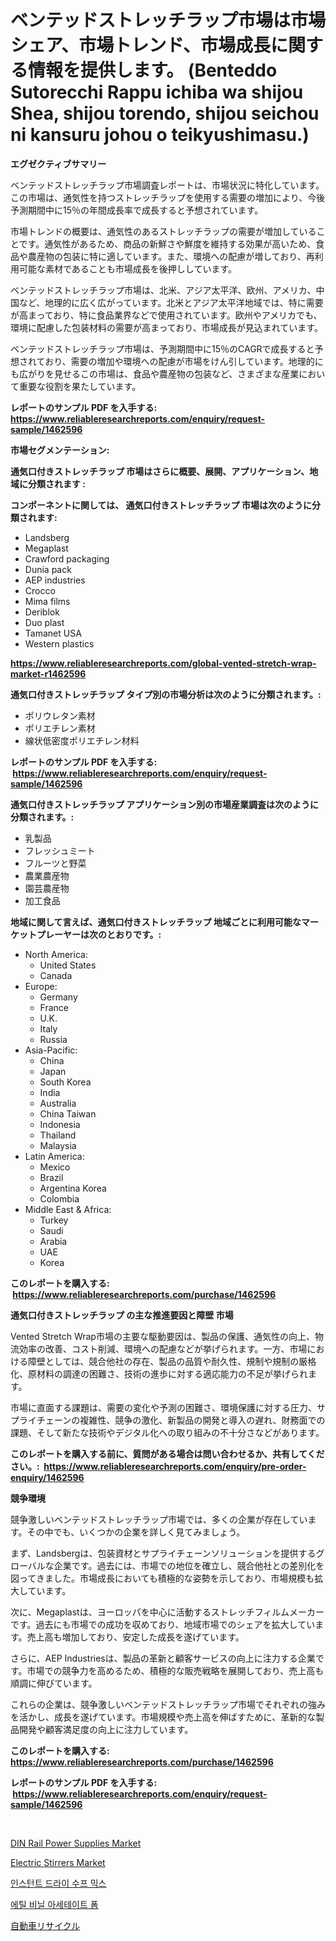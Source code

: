 <p><h1>ベンテッドストレッチラップ市場は市場シェア、市場トレンド、市場成長に関する情報を提供します。 (Benteddo Sutorecchi Rappu ichiba wa shijou Shea, shijou torendo, shijou seichou ni kansuru johou o teikyushimasu.)</h1></p><p><strong>エグゼクティブサマリー</strong></p>
<p><p>ベンテッドストレッチラップ市場調査レポートは、市場状況に特化しています。この市場は、通気性を持つストレッチラップを使用する需要の増加により、今後予測期間中に15％の年間成長率で成長すると予想されています。</p><p>市場トレンドの概要は、通気性のあるストレッチラップの需要が増加していることです。通気性があるため、商品の新鮮さや鮮度を維持する効果が高いため、食品や農産物の包装に特に適しています。また、環境への配慮が増しており、再利用可能な素材であることも市場成長を後押ししています。</p><p>ベンテッドストレッチラップ市場は、北米、アジア太平洋、欧州、アメリカ、中国など、地理的に広く広がっています。北米とアジア太平洋地域では、特に需要が高まっており、特に食品業界などで使用されています。欧州やアメリカでも、環境に配慮した包装材料の需要が高まっており、市場成長が見込まれています。</p><p>ベンテッドストレッチラップ市場は、予測期間中に15％のCAGRで成長すると予想されており、需要の増加や環境への配慮が市場をけん引しています。地理的にも広がりを見せるこの市場は、食品や農産物の包装など、さまざまな産業において重要な役割を果たしています。</p></p>
<p><strong>レポートのサンプル PDF を入手する: <a href="https://www.reliableresearchreports.com/enquiry/request-sample/1462596">https://www.reliableresearchreports.com/enquiry/request-sample/1462596</a></strong></p>
<p><strong>市場セグメンテーション:</strong></p>
<p><strong> 通気口付きストレッチラップ 市場はさらに概要、展開、アプリケーション、地域に分類されます :</strong></p>
<p><strong>コンポーネントに関しては、 通気口付きストレッチラップ 市場は次のように分類されます: &nbsp;</strong></p>
<p><ul><li>Landsberg</li><li>Megaplast</li><li>Crawford packaging</li><li>Dunia pack</li><li>AEP industries</li><li>Crocco</li><li>Mima films</li><li>Deriblok</li><li>Duo plast</li><li>Tamanet USA</li><li>Western plastics</li></ul></p>
<p><strong><a href="https://www.reliableresearchreports.com/global-vented-stretch-wrap-market-r1462596">https://www.reliableresearchreports.com/global-vented-stretch-wrap-market-r1462596</a></strong></p>
<p><strong> 通気口付きストレッチラップ タイプ別の市場分析は次のように分類されます。:</strong></p>
<p><ul><li>ポリウレタン素材</li><li>ポリエチレン素材</li><li>線状低密度ポリエチレン材料</li></ul></p>
<p><strong>レポートのサンプル PDF を入手する: &nbsp;<a href="https://www.reliableresearchreports.com/enquiry/request-sample/1462596">https://www.reliableresearchreports.com/enquiry/request-sample/1462596</a></strong></p>
<p><strong> 通気口付きストレッチラップ アプリケーション別の市場産業調査は次のように分類されます。:</strong></p>
<p><ul><li>乳製品</li><li>フレッシュミート</li><li>フルーツと野菜</li><li>農業農産物</li><li>園芸農産物</li><li>加工食品</li></ul></p>
<p><strong>地域に関して言えば、通気口付きストレッチラップ 地域ごとに利用可能なマーケットプレーヤーは次のとおりです。:</strong></p>
<p><ul>
    <li>
        North America:
        <ul>
            <li>United States</li>
            <li>Canada</li>
        </ul>
    </li>
    <li>
        Europe:
        <ul>
            <li>Germany</li>
            <li>France</li>
            <li>U.K.</li>
            <li>Italy</li>
            <li>Russia</li>
        </ul>
    </li>
    <li>
        Asia-Pacific:
        <ul>
            <li>China</li>
            <li>Japan</li>
            <li>South Korea</li>
            <li>India</li>
            <li>Australia</li>
            <li>China Taiwan</li>
            <li>Indonesia</li>
            <li>Thailand</li>
            <li>Malaysia</li>
        </ul>
    </li>
    <li>
        Latin America:
        <ul>
            <li>Mexico</li>
            <li>Brazil</li>
            <li>Argentina Korea</li>
            <li>Colombia</li>
        </ul>
    </li>
    <li>
        Middle East & Africa:
        <ul>
            <li>Turkey</li>
            <li>Saudi</li>
            <li>Arabia</li>
            <li>UAE</li>
            <li>Korea</li>
        </ul>
    </li>
    </ul></p>
<p><strong>このレポートを購入する: &nbsp;<a href="https://www.reliableresearchreports.com/purchase/1462596">https://www.reliableresearchreports.com/purchase/1462596</a></strong></p>
<p><strong>通気口付きストレッチラップ の主な推進要因と障壁 市場</strong></p>
<p><p>Vented Stretch Wrap市場の主要な駆動要因は、製品の保護、通気性の向上、物流効率の改善、コスト削減、環境への配慮などが挙げられます。一方、市場における障壁としては、競合他社の存在、製品の品質や耐久性、規制や規制の厳格化、原材料の調達の困難さ、技術の進歩に対する適応能力の不足が挙げられます。</p><p>市場に直面する課題は、需要の変化や予測の困難さ、環境保護に対する圧力、サプライチェーンの複雑性、競争の激化、新製品の開発と導入の遅れ、財務面での課題、そして新たな技術やデジタル化への取り組みの不十分さなどがあります。</p></p>
<p><strong>このレポートを購入する前に、質問がある場合は問い合わせるか、共有してください。:&nbsp; <a href="https://www.reliableresearchreports.com/enquiry/pre-order-enquiry/1462596">https://www.reliableresearchreports.com/enquiry/pre-order-enquiry/1462596</a></strong></p>
<p><strong>競争環境</strong></p>
<p><p>競争激しいベンテッドストレッチラップ市場では、多くの企業が存在しています。その中でも、いくつかの企業を詳しく見てみましょう。</p><p>まず、Landsbergは、包装資材とサプライチェーンソリューションを提供するグローバルな企業です。過去には、市場での地位を確立し、競合他社との差別化を図ってきました。市場成長においても積極的な姿勢を示しており、市場規模も拡大しています。</p><p>次に、Megaplastは、ヨーロッパを中心に活動するストレッチフィルムメーカーです。過去にも市場での成功を収めており、地域市場でのシェアを拡大しています。売上高も増加しており、安定した成長を遂げています。</p><p>さらに、AEP Industriesは、製品の革新と顧客サービスの向上に注力する企業です。市場での競争力を高めるため、積極的な販売戦略を展開しており、売上高も順調に伸びています。</p><p>これらの企業は、競争激しいベンテッドストレッチラップ市場でそれぞれの強みを活かし、成長を遂げています。市場規模や売上高を伸ばすために、革新的な製品開発や顧客満足度の向上に注力しています。</p></p>
<p><strong>このレポートを購入する: &nbsp; <a href="https://www.reliableresearchreports.com/purchase/1462596">https://www.reliableresearchreports.com/purchase/1462596</a></strong></p>
<p><strong>レポートのサンプル PDF を入手する: &nbsp;<a href="https://www.reliableresearchreports.com/enquiry/request-sample/1462596">https://www.reliableresearchreports.com/enquiry/request-sample/1462596</a></strong><strong></strong></p>
<p>&nbsp;</p>
<p><p><a href="https://github.com/gulaimolin/Market-Research-Report-List-4/blob/main/din-rail-power-supplies-market.md">DIN Rail Power Supplies Market</a></p><p><a href="https://github.com/RoccoManning/Market-Research-Report-List-4/blob/main/electric-stirrers-market.md">Electric Stirrers Market</a></p><p><a href="https://github.com/lzrvbyqzftro57/Market-Research-Report-List-1/blob/main/734028127813.md">인스턴트 드라이 수프 믹스</a></p><p><a href="https://github.com/vs019sa3m8x/Market-Research-Report-List-1/blob/main/934396127814.md">에틸 비닐 아세테이트 폼</a></p><p><a href="https://medium.com/@cielostamm/%E8%87%AA%E5%8B%95%E8%BB%8A%E3%83%AA%E3%82%B5%E3%82%A4%E3%82%AF%E3%83%AB%E5%B8%82%E5%A0%B4%E3%81%AE%E8%A6%8F%E6%A8%A1%E3%81%8C-%E4%B8%96%E7%95%8C%E3%81%AE%E7%94%A3%E6%A5%AD%E3%81%AB%E3%81%8A%E3%81%91%E3%82%8B%E6%9C%80%E9%81%A9%E3%81%AA%E3%83%9E%E3%83%BC%E3%82%B1%E3%83%86%E3%82%A3%E3%83%B3%E3%82%B0%E3%83%81%E3%83%A3%E3%83%B3%E3%83%8D%E3%83%AB%E3%82%92%E6%98%8E%E3%82%89%E3%81%8B%E3%81%AB%E3%81%99%E3%82%8B-8807bf989aa9">自動車リサイクル</a></p></p>